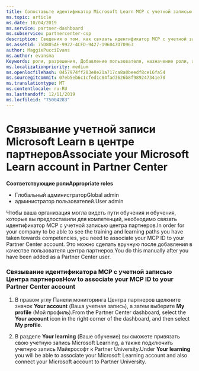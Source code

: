 ```yaml
---
title: Сопоставьте идентификатор Microsoft Learn MCP с учетной записью центра партнеров | Центр партнеров
ms.topic: article
ms.date: 10/04/2019
ms.service: partner-dashboard
ms.subservice: partnercenter-csp
description: Сведения о том, как связать идентификатор MCP с учетной записью центра партнеров, чтобы ваша компания могла просматривать пути обучения и обучения, которые вы предоставили для компетенций.
ms.assetid: 75D805AE-9922-4CFD-9427-196047D70963
author: MaggiePucciEvans
ms.author: evansma
Keywords: роли, разрешения, Добавление пользователя, назначение роли, администратор, агент, идентификатор MCP, Microsoft Learn
ms.localizationpriority: medium
ms.openlocfilehash: 0457974ff283e8e21a717ca8a0beedf8ce16fa54
ms.sourcegitcommit: 07eb5eb6c1cfed1c84fad3626b8f989247341e70
ms.translationtype: MT
ms.contentlocale: ru-RU
ms.lasthandoff: 12/11/2019
ms.locfileid: "75004283"
---
```

# <a name="associate-your-microsoft-learn-account-in-partner-center"></a><span data-ttu-id="7cf47-104">Связывание учетной записи Microsoft Learn в центре партнеров</span><span class="sxs-lookup"><span data-stu-id="7cf47-104">Associate your Microsoft Learn account in Partner Center</span></span>

<span data-ttu-id="7cf47-105">**Соответствующие роли**</span><span class="sxs-lookup"><span data-stu-id="7cf47-105">**Appropriate roles**</span></span>
-   <span data-ttu-id="7cf47-106">Глобальный администратор</span><span class="sxs-lookup"><span data-stu-id="7cf47-106">Global admin</span></span>
-   <span data-ttu-id="7cf47-107">администратор пользователей.</span><span class="sxs-lookup"><span data-stu-id="7cf47-107">User admin</span></span>

<span data-ttu-id="7cf47-108">Чтобы ваша организация могла видеть пути обучения и обучения, которые вы предпоставили для компетенций, необходимо связать идентификатор MCP с учетной записью центра партнеров.</span><span class="sxs-lookup"><span data-stu-id="7cf47-108">In order for your company to be able to see the training and learning paths you have taken towards competencies, you need to associate your MCP ID to your Partner Center account.</span></span> <span data-ttu-id="7cf47-109">Это можно сделать вручную после добавления в качестве пользователя центра партнеров.</span><span class="sxs-lookup"><span data-stu-id="7cf47-109">You do this manually after you have been added as a Partner Center user.</span></span>

### <a name="how-to-associate-your-mcp-id-to-your-partner-center-account"></a><span data-ttu-id="7cf47-110">Связывание идентификатора MCP с учетной записью Центра партнеров</span><span class="sxs-lookup"><span data-stu-id="7cf47-110">How to associate your MCP ID to your Partner Center account</span></span>

1. <span data-ttu-id="7cf47-111">В правом углу Панели мониторинга Центра партнеров щелкните значок **Your account** (Ваша учетная запись), а затем выберите **My profile** (Мой профиль).</span><span class="sxs-lookup"><span data-stu-id="7cf47-111">From the Partner Center dashboard, select the **Your account** icon in the right corner of the dashboard, and then select **My profile**.</span></span>

2. <span data-ttu-id="7cf47-112">В разделе **Your learning** (Ваше обучение) вы сможете привязать свою учетную запись Microsoft Learning, а также подключить учетную запись Майкрософт к Partner University.</span><span class="sxs-lookup"><span data-stu-id="7cf47-112">Under **Your learning** you will be able to associate your Microsoft Learning account and also connect your Microsoft account to Partner University.</span></span>
